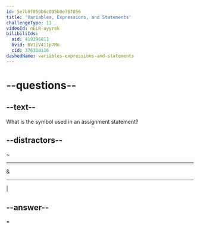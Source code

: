 ```yaml
---
id: 5e7b9f050b6c005b0e76f056
title: 'Variables, Expressions, and Statements'
challengeType: 11
videoId: nELR-uyyrok
bilibiliIds:
  aid: 419396811
  bvid: BV1iV411p7Mn
  cid: 376318116
dashedName: variables-expressions-and-statements
---
```


# --questions--

## --text--

What is the symbol used in an assignment statement?

## --distractors--

\~

---

&

---

|

## --answer--

\=

